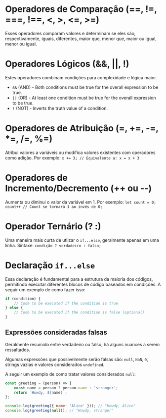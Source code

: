 # Operadores de Comparação (==, !=, ===, !==, <, >, <=, >=)

Esses operadores comparam valores e determinam se eles são, respectivamente, iguais, diferentes, maior que, menor que, maior ou igual, menor ou igual.

# Operadores Lógicos (&&, ||, !)

Estes operadores combinam condições para complexidade e lógica maior.

- `&&` (AND) - Both conditions must be true for the overall expression to be true.
- `||` (OR) - At least one condition must be true for the overall expression to be true.
- `!` (NOT) - Inverts the truth value of a condition.

# Operadores de Atribuição (=, +=, -=, \*=, /=, %=)

Atribui valores a variáveis ou modifica valores existentes com operadores como adição.
Por exemplo: `x += 3; // Equivalente a: x = x + 3`

# Operadores de Incremento/Decremento (++ ou --)

Aumenta ou diminui o valor da variável em 1.
Por exemplo: `let count = 0; count++ // Count se tornará 1 ao invés de 0;`

# Operador Ternário (? :)

Uma maneira mais curta de utlizar o `if...else`, geralmente apenas em uma linha.
Sintaxe: `condição ? verdadeiro : falso;`

# Declaração `if...else`

Essa declaração é fundamental para a estrutura da maioria dos códigos, permitindo executar diferentes
blocos de código baseados em condições. A seguir um exemplo de como fazer isso:

```javascript
if (condition) {
	// Code to be executed if the condition is true
} else {
	// Code to be executed if the condition is false (optional)
}
```

## Expressões consideradas falsas

Geralmente resumido entre verdadeiro ou falso, há alguns nuances a serem ressaltados.

Algumas expressões que possivelmente serão falsas são: `null`, `NaN`, `0`, strings vazias e valores considerados `undefined`.

A seguir um exemplo de como tratar valores considerados `null`:

```javascript
const greeting = (person) => {
	const name = person ? person.name : 'stranger';
	return `Howdy, ${name}`;
};

console.log(greeting({ name: 'Alice' })); // "Howdy, Alice"
console.log(greeting(null)); // "Howdy, stranger"
```
